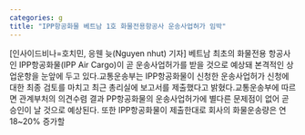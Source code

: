 ```yaml
---
categories: g
title: "IPP항공화물 베트남 1호 화물전용항공사 운송사업허가 임박"
---
```

[인사이드비나=호치민, 응웬 늇(Nguyen nhut) 기자] 베트남 최초의 화물전용 항공사인 IPP항공화물(IPP Air Cargo)이 곧 운송사업허가를 받을 것으로 예상돼 본격적인 상업운항을 눈앞에 두고 있다.교통운송부는 IPP항공화물이 신청한 운송사업허가 신청에 대한 최종 검토를 마치고 최근 총리실에 보고서를 제출했다고 밝혔다.교통운송부에 따르면 관계부처의 의견수렴 결과 PP항공화물의 운송사업허가에 별다른 문제점이 없어 곧 승인이 날 것으로 예상된다. 또한 IPP항공화물이 제출한대로 회사의 화물운송량은 연 18~20% 증가할